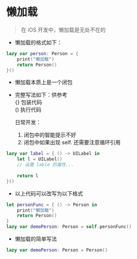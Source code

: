 # 懒加载

> 在 iOS 开发中，懒加载是无处不在的

* 懒加载的格式如下：

```swift
lazy var person: Person = {
    print("懒加载")
    return Person()
}()
```

* 懒加载本质上是一个闭包
* 完整写法如下：供参考  
    {} 包装代码  
    \(\) 执行代码

  日常开发：  
    1. 闭包中的智能提示不好  
    2. 闭包中如果出现 self. 还需要注意循环引用


```swift
lazy var label = { () -> UILabel in   
    let l = UILabel()
    // 设置 lable 的属性...
        
    return l
}()
```


* 以上代码可以改写为以下格式

```swift
let personFunc = { () -> Person in
    print("懒加载")
    return Person()
}
lazy var demoPerson: Person = self.personFunc()
```

* 懒加载的简单写法

```swift
lazy var demoPerson: Person = Person()
```



